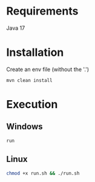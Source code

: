 # Requirements
Java 17

# Installation
Create an env file (without the '.')
```console
mvn clean install
```

# Execution
## Windows
```console
run
```

## Linux
```bash
chmod +x run.sh && ./run.sh
```